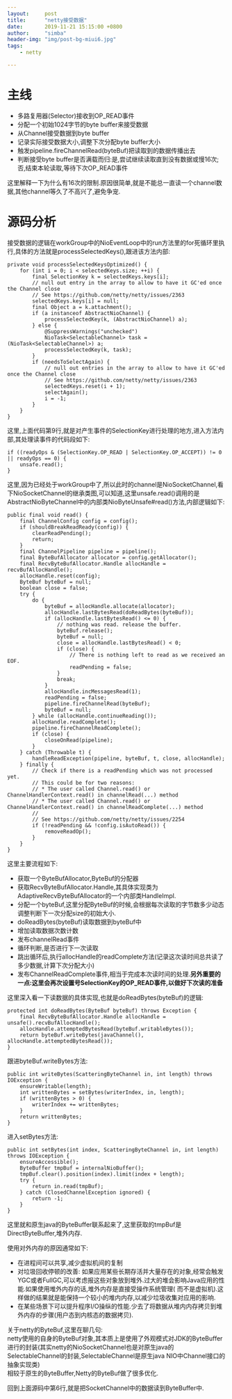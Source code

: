 ```yaml
---
layout:     post
title:      "netty接受数据"
date:       2019-11-21 15:15:00 +0800
author:     "simba"
header-img: "img/post-bg-miui6.jpg"
tags:
    - netty

---
```



#	主线

*	多路复用器(Selector)接收到OP_READ事件
*	分配一个初始1024字节的byte buffer来接受数据
*	从Channel接受数据到byte buffer
*	记录实际接受数据大小,调整下次分配byte buffer大小
*	触发pipeline.fireChannelRead(byteBuf)把读取到的数据传播出去
*	判断接受byte buffer是否满载而归:是,尝试继续读取直到没有数据或慢16次;否,结束本轮读取,等待下次OP_READ事件

这里解释一下为什么有16次的限制.原因很简单,就是不能总一直读一个channel数据,其他channel等久了不高兴了,避免争宠.



#	源码分析

接受数据的逻辑在workGroup中的NioEventLoop中的run方法里的for死循环里执行,具体的方法就是processSelectedKeys(),跟进该方法内部:

```
private void processSelectedKeysOptimized() {
    for (int i = 0; i < selectedKeys.size; ++i) {
        final SelectionKey k = selectedKeys.keys[i];
        // null out entry in the array to allow to have it GC'ed once the Channel close
        // See https://github.com/netty/netty/issues/2363
        selectedKeys.keys[i] = null;
        final Object a = k.attachment();
        if (a instanceof AbstractNioChannel) {
            processSelectedKey(k, (AbstractNioChannel) a);
        } else {
            @SuppressWarnings("unchecked")
            NioTask<SelectableChannel> task = (NioTask<SelectableChannel>) a;
            processSelectedKey(k, task);
        }
        if (needsToSelectAgain) {
            // null out entries in the array to allow to have it GC'ed once the Channel close
            // See https://github.com/netty/netty/issues/2363
            selectedKeys.reset(i + 1);
            selectAgain();
            i = -1;
        }
    }
}
```

这里,上面代码第9行,就是对产生事件的SelectionKey进行处理的地方,进入方法内部,其处理读事件的代码段如下:

```
if ((readyOps & (SelectionKey.OP_READ | SelectionKey.OP_ACCEPT)) != 0 || readyOps == 0) {
    unsafe.read();
}
```

这里,因为已经处于workGroup中了,所以此时的channel是NioSocketChannel,看下NioSocketChannel的继承类图,可以知道,这里unsafe.read()调用的是AbstractNioByteChannel中的内部类NioByteUnsafe#read()方法,内部逻辑如下:

```
public final void read() {
    final ChannelConfig config = config();
    if (shouldBreakReadReady(config)) {
        clearReadPending();
        return;
    }
    final ChannelPipeline pipeline = pipeline();
    final ByteBufAllocator allocator = config.getAllocator();
    final RecvByteBufAllocator.Handle allocHandle = recvBufAllocHandle();
    allocHandle.reset(config);
    ByteBuf byteBuf = null;
    boolean close = false;
    try {
        do {
            byteBuf = allocHandle.allocate(allocator);
            allocHandle.lastBytesRead(doReadBytes(byteBuf));
            if (allocHandle.lastBytesRead() <= 0) {
                // nothing was read. release the buffer.
                byteBuf.release();
                byteBuf = null;
                close = allocHandle.lastBytesRead() < 0;
                if (close) {
                    // There is nothing left to read as we received an EOF.
                    readPending = false;
                }
                break;
            }
            allocHandle.incMessagesRead(1);
            readPending = false;
            pipeline.fireChannelRead(byteBuf);
            byteBuf = null;
        } while (allocHandle.continueReading());
        allocHandle.readComplete();
        pipeline.fireChannelReadComplete();
        if (close) {
            closeOnRead(pipeline);
        }
    } catch (Throwable t) {
        handleReadException(pipeline, byteBuf, t, close, allocHandle);
    } finally {
        // Check if there is a readPending which was not processed yet.
        // This could be for two reasons:
        // * The user called Channel.read() or ChannelHandlerContext.read() in channelRead(...) method
        // * The user called Channel.read() or ChannelHandlerContext.read() in channelReadComplete(...) method
        //
        // See https://github.com/netty/netty/issues/2254
        if (!readPending && !config.isAutoRead()) {
            removeReadOp();
        }
    }
}
```

这里主要流程如下:
*   获取一个ByteBufAllocator,ByteBuf的分配器
*   获取RecvByteBufAllocator.Handle,其具体实现类为AdaptiveRecvByteBufAllocator的一个内部类HandleImpl.
*   分配一个byteBuf,这里分配ByteBuf的时候,会根据每次读取的字节数多少动态调整判断下一次分配size的初始大小.
*   doReadBytes(byteBuf)读取数据到byteBuf中
*   增加读取数据次数计数
*   发布channelRead事件
*   循环判断,是否进行下一次读取
*   跳出循环后,执行allocHandle的readComplete方法(记录这次读时间总共读了多少数据,计算下次分配大小)
*   发布ChannelReadComplete事件,相当于完成本次读时间的处理.**另外重要的一点:这里会再次设置号SelectionKey的OP_READ事件,以做好下次读的准备**


这里深入看一下读数据的具体实现,也就是doReadBytes(byteBuf)的逻辑:

```
protected int doReadBytes(ByteBuf byteBuf) throws Exception {
    final RecvByteBufAllocator.Handle allocHandle = unsafe().recvBufAllocHandle();
    allocHandle.attemptedBytesRead(byteBuf.writableBytes());
    return byteBuf.writeBytes(javaChannel(), allocHandle.attemptedBytesRead());
}
```

跟进byteBuf.writeBytes方法:

```
public int writeBytes(ScatteringByteChannel in, int length) throws IOException {
    ensureWritable(length);
    int writtenBytes = setBytes(writerIndex, in, length);
    if (writtenBytes > 0) {
        writerIndex += writtenBytes;
    }
    return writtenBytes;
}
```

进入setBytes方法:

```
public int setBytes(int index, ScatteringByteChannel in, int length) throws IOException {
    ensureAccessible();
    ByteBuffer tmpBuf = internalNioBuffer();
    tmpBuf.clear().position(index).limit(index + length);
    try {
        return in.read(tmpBuf);
    } catch (ClosedChannelException ignored) {
        return -1;
    }
}
```

这里就和原生java的ByteBuffer联系起来了,这里获取的tmpBuf是DirectByteBuffer,堆外内存.

使用对外内存的原因通常如下:
*   在进程间可以共享,减少虚拟机间的复制
*   对垃圾回收停顿的改善: 如果应用某些长期存活并大量存在的对象,经常会触发YGC或者FullGC,可以考虑报这些对象放到堆外.过大的堆会影响Java应用的性能.如果使用堆外内存的话,堆外内存是直接受操作系统管理( 而不是虚拟机).这样做的结果就是能保持一个较小的堆内内存,以减少垃圾收集对应用的影响.
*   在某些场景下可以提升程序I/O操纵的性能.少去了将数据从堆内内存拷贝到堆外内存的步骤(用户态到内核态的数据拷贝).


关于netty的ByteBuf,这里在聊几句:<br>
netty使用的自身的ByteBuf对象,其本质上是使用了外观模式对JDK的ByteBuffer进行的封装(其实netty的NioSocketChannel也是对原生java的SelectableChannel的封装,SelectableChannel是原生java NIO中Channel接口的抽象实现类)<br>
相较于原生的ByteBuffer,Netty的ByteBuf做了很多优化.


回到上面源码中第6行,就是把SocketChannel中的数据读到ByteBuffer中.
